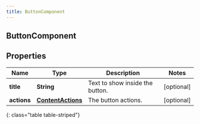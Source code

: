 ```yaml
---
title: ButtonComponent
---
```


## ButtonComponent

## Properties

| Name        | Type                                                         | Description                     | Notes      |
| ----------- | ------------------------------------------------------------ | ------------------------------- | ---------- |
| **title**   | <!----><!---->**String**<!---->                              | Text to show inside the button. | [optional] |
| **actions** | <!----><!---->[**ContentActions**](ContentActions.md)<!----> | The button actions.             | [optional] |

{: class="table table-striped"}
